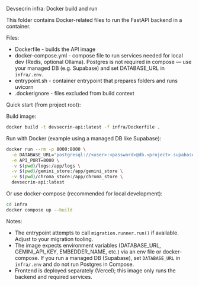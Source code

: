 Devsecrin infra: Docker build and run

This folder contains Docker-related files to run the FastAPI backend in a container.

Files:
- Dockerfile - builds the API image
- docker-compose.yml - compose file to run services needed for local dev (Redis, optional Ollama). Postgres is not required in compose — use your managed DB (e.g. Supabase) and set DATABASE_URL in `infra/.env`.
- entrypoint.sh - container entrypoint that prepares folders and runs uvicorn
- .dockerignore - files excluded from build context

Quick start (from project root):

Build image:
```bash
docker build -t devsecrin-api:latest -f infra/Dockerfile .
```

Run with Docker (example using a managed DB like Supabase):
```bash
docker run --rm -p 8000:8000 \
  -e DATABASE_URL="postgresql://<user>:<password>@db.<project>.supabase.co:5432/<database>" \
  -e API_PORT=8000 \
  -v $(pwd)/logs:/app/logs \
  -v $(pwd)/gemini_store:/app/gemini_store \
  -v $(pwd)/chroma_store:/app/chroma_store \
  devsecrin-api:latest
```

Or use docker-compose (recommended for local development):
```bash
cd infra
docker compose up --build
```

Notes:
- The entrypoint attempts to call `migration.runner.run()` if available. Adjust to your migration tooling.
- The image expects environment variables (DATABASE_URL, GEMINI_API_KEY, EMBEDDER_NAME, etc.) via an env file or docker-compose. If you run a managed DB (Supabase), set `DATABASE_URL` in `infra/.env` and do not run Postgres in Compose.
- Frontend is deployed separately (Vercel); this image only runs the backend and required services.
